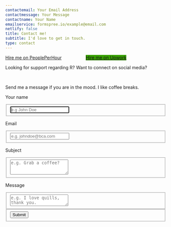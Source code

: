 ```yaml
---
contactemail: Your Email Address
contactmessage: Your Message
contactname: Your Name
emailservice: formspree.io/example@email.com
netlify: false
title: Contact me!
subtitle: I'd love to get in touch.
type: contact
---
```



<div style = "display: flex;">
  <span style = "width:100%;">

  <div class="hire-button">
          <a href="https://www.peopleperhour.com/hire/me/849769749/1422057?next=https%3A%2F%2Fwww.peopleperhour.com%2Ffreelancer%2Fdevelopment-it%2Fzauad_shahreer-abeer-data-analyst-r-shiny-developer-zvyyaqj%3Fref%3Dhireme" rel="nofollow" title="Hire Zauad on PeoplePerHour" class="button-hire" target="_blank">
              <span>Hire me on PeoplePerHour</span>
          </a>
  </div>
  </span>
  
  <span style = "width:100%;">
  <div class="hire-button">
          <a href="https://www.upwork.com/o/profiles/users/~01a42a4a2859568446/" title="Hire Zauad on Upwork" class="button-hire" target="_blank" style = "background-color:#37a000;box-shadow: 0 -2px 0 #37a000 inset, -1px 0px 0px #37a000 inset;text-shadow: 0 -1px rgba(0,0,0,0.1);">
              <span>Hire me on Upwork</span>
          </a>
  </div>
  </span>

</div>


<div style = "display:inline;">
  
</div>

Looking for support regarding R? <i class = "fa fa-arrow-circle-up"></i> 
Want to connect on social media? <i class = "fa fa-arrow-circle-down"></i>  



<div style = "text-align: center">
  <a class = "a-logo" href = "https://twitter.com/shahreyarabeer"><i class="fa fa-twitter fa-lg" title = "Zauad's Twitter Profile"></i></a> &nbsp 
    <a class = "a-logo" href = "https://www.linkedin.com/in/zauad-shahreer/"><i class="fa fa-linkedin fa-lg"></i></a> &nbsp
    <a class = "a-logo" href = "mailto:shahreyar.abeer@gmail.com"><i class="fa fa-envelope fa-lg"></i></a>
  </div>


Send me a message if you are in the mood. I like coffee breaks.  


<div class="container">  
  <form id="contact" name="contact" data-netlify="true" method="post" style = "margin:10px auto">


  <p class = "box-name">Your name</p>
    <fieldset>
      <input placeholder="e.g John Doe" type="text" tabindex="1" name = "name" required autofocus>
    </fieldset>
    <p class = "box-name">Email</p>
    <fieldset>
      <input placeholder="e.g. johndoe@bca.com" type="email" tabindex="2" name = "email" required>
    </fieldset>
    <p class = "box-name">Subject</p>
    <fieldset>
      <textarea placeholder="e.g. Grab a coffee?" tabindex="3" name = "subject" style = "height: 47px"></textarea>
    </fieldset>
    <p class = "box-name">Message</p>
    <fieldset>
      <textarea placeholder="e.g. I love quills, thank you." tabindex="4" name = "message" required></textarea>
    </fieldset>
    <fieldset>
      <button name="submit" type="submit" id="contact-submit" data-submit="...Sending">Submit</button>
    </fieldset>
  </form>
 
  
</div>